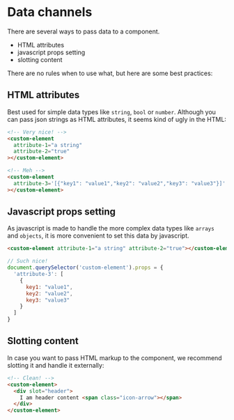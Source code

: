 # Data channels
There are several ways to pass data to a component.
- HTML attributes
- javascript props setting
- slotting content

There are no rules when to use what, but here are some best practices:

## HTML attributes
Best used for simple data types like `string`, `bool` or `number`.
Although you can pass json strings as HTML attributes, it seems kind of ugly in the HTML:

```html
<!-- Very nice! -->
<custom-element
  attribute-1="a string"
  attribute-2="true"
></custom-element>

<!-- Meh -->
<custom-element
  attribute-3='[{"key1": "value1","key2": "value2","key3": "value3"}]'
></custom-element>
```

## Javascript props setting
As javascript is made to handle the more complex data types like `arrays` and `objects`, it is more 
convenient to set this data by javascript.

```html
<custom-element attribute-1="a string" attribute-2="true"></custom-element>
```

```javascript
// Such nice!
document.querySelector('custom-element').props = {
  'attribute-3': [
    {
      key1: "value1",
      key2: "value2",
      key3: "value3"
    }
  ]
}
```

## Slotting content
In case you want to pass HTML markup to the component, we recommend slotting it and handle it
externally:

```html
<!-- Clean! -->
<custom-element>
  <div slot="header">
    I am header content <span class="icon-arrow"></span>
  </div>
</custom-element>
```
